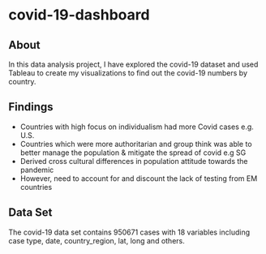 # covid-19-dashboard

## About
In this data analysis project, I have explored the covid-19 dataset and used Tableau to create my visualizations to find out the covid-19 numbers by country. 

## Findings
* Countries with high focus on individualism had more Covid cases e.g. U.S.
* Countries which were more authoritarian and group think was able to better manage the population & mitigate the spread of covid e.g SG
* Derived cross cultural differences in population attitude towards the pandemic 
*	However, need to account for and discount the lack of testing from EM countries

## Data Set
The covid-19 data set contains 950671 cases with 18 variables including case type, date, country_region, lat, long and others.

